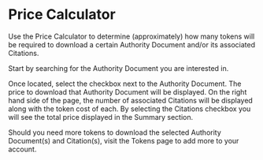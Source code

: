 # Price Calculator

Use the Price Calculator to determine (approximately) how many tokens will be required to download a certain Authority Document and/or its associated Citations. &#x20;

Start by searching for the Authority Document you are interested in. &#x20;

Once located, select the checkbox next to the Authority Document.  The price to download that Authority Document will be displayed.  On the right hand side of the page, the number of associated Citations will be displayed along with the token cost of each.  By selecting the Citations checkbox you will see the total price displayed in the Summary section.

Should you need more tokens to download the selected Authority Document(s) and Citation(s), visit the Tokens page to add more to your account.
